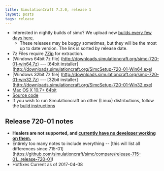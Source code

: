 ```yaml
---
title: SimulationCraft 7.2.0, release 1
layout: posts
tags: release
---
```

* Interested in nightly builds of simc? We upload new [builds every few days here.](http://downloads.simulationcraft.org/?C=M;O=D)
  * These releases may be buggy sometimes, but they will be the most up to date version. The link is sorted by release date. 
* 7z Files require [7Zip](http://www.7-zip.org/) for extraction.
* [Windows 64bit 7z file] (http://downloads.simulationcraft.org/simc-720-01-win64.7z) ---  [64bit installer] (http://downloads.simulationcraft.org/SimcSetup-720-01-Win64.exe)
* [Windows 32bit 7z file] (http://downloads.simulationcraft.org/simc-720-01-win32.7z) ---  [32bit installer] (http://downloads.simulationcraft.org/SimcSetup-720-01-Win32.exe)
* [Mac OS X 10.7+ 64bit](http://downloads.simulationcraft.org/simc-720-01-osx-x86.dmg)
* [Source code](https://github.com/simulationcraft/simc/archive/release-720-01.zip)
* If you wish to run Simulationcraft on other (Linux) distributions, follow the [build instructions](https://github.com/simulationcraft/simc/wiki/HowToBuild)

## Release 720-01 notes
  * **Healers are not supported, and [currently have no developer working on them.](https://github.com/simulationcraft/simc#how-can-i-contribute)**
  * Entirely too many notes to include everything -- [this will list all differences since 715-01] (https://github.com/simulationcraft/simc/compare/release-715-01...release-720-01)
  * Hotfixes Current as of 2017-04-08
